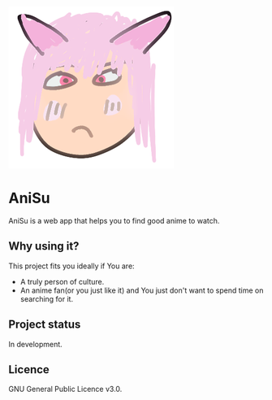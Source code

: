 ![Waifu](https://raw.githubusercontent.com/Gibsol/ani-su/main/imgs/icon.png)

# AniSu 

AniSu is a web app that helps you to find good anime to watch.

## Why using it?

This project fits you ideally if You are:
- A truly person of culture.
- An anime fan(or you just like it) and You just don't want to spend time on searching for it.

## Project status

In development.

## Licence

GNU General Public Licence v3.0.
